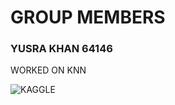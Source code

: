 # GROUP MEMBERS
### YUSRA KHAN 64146
WORKED ON KNN

![KAGGLE](https://user-images.githubusercontent.com/99583325/168898208-be39d028-3d34-4524-bb20-a77883aec329.jpeg)
